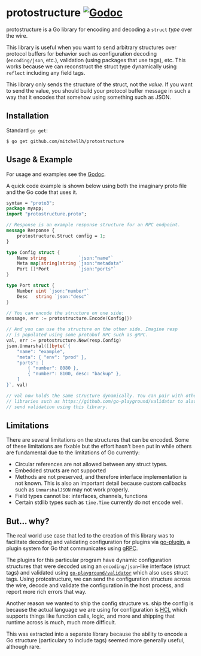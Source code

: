 # protostructure [![Godoc](https://godoc.org/github.com/mitchellh/protostructure?status.svg)](https://godoc.org/github.com/mitchellh/protostructure)

protostructure is a Go library for encoding and decoding a `struct`
_type_ over the wire.

This library is useful when you want to send arbitrary structures
over protocol buffers for behavior such as configuration decoding
(`encoding/json`, etc.), validation (using packages that use tags), etc.
This works because we can reconstruct the struct type dynamically using
`reflect` including any field tags.

This library only sends the structure of the struct, not the _value_.
If you want to send the value, you should build your protocol buffer
message in such a way that it encodes that somehow using something
such as JSON.

## Installation

Standard `go get`:

```
$ go get github.com/mitchellh/protostructure
```

## Usage & Example

For usage and examples see the [Godoc](http://godoc.org/github.com/mitchellh/protostructure).

A quick code example is shown below using both the imaginary proto file
and the Go code that uses it.

```proto
syntax = "proto3";
package myapp;
import "protostructure.proto";

// Response is an example response structure for an RPC endpoint.
message Response {
	protostructure.Struct config = 1;
}
```

```go
type Config struct {
	Name string            `json:"name"`
	Meta map[string]string `json:"metadata"`
	Port []*Port           `json:"ports"`
}

type Port struct {
	Number uint `json:"number"`
	Desc   string `json:"desc"`
}

// You can encode the structure on one side:
message, err := protostructure.Encode(Config{})

// And you can use the structure on the other side. Imagine resp
// is populated using some protobuf RPC such as gRPC.
val, err := protostructure.New(resp.Config)
json.Unmarshal([]byte(`{
	"name": "example",
	"meta": { "env": "prod" },
	"ports": [
		{ "number": 8080 },
		{ "number": 8100, desc: "backup" },
	]
}`, val)

// val now holds the same structure dynamically. You can pair with other
// libraries such as https://github.com/go-playground/validator to also
// send validation using this library.
```

## Limitations

There are several limitations on the structures that can be encoded.
Some of these limitations are fixable but the effort hasn't been put in
while others are fundamental due to the limitations of Go currently:

  * Circular references are not allowed between any struct types.
  * Embedded structs are not supported
  * Methods are not preserved, and therefore interface implementation
    is not known. This is also an important detail because custom callbacks
    such as `UnmarshalJSON` may not work properly.
  * Field types cannot be: interfaces, channels, functions
  * Certain stdlib types such as `time.Time` currently do not encode well.

## But... why?

The real world use case that led to the creation of this library was
to facilitate decoding and validating configuration for plugins via
[go-plugin](https://github.com/hashicorp/go-plugin), a plugin system for
Go that communicates using [gRPC](https://grpc.io).

The plugins for this particular program have dynamic configuration structures
that were decoded using an `encoding/json`-like interface (struct tags) and
validated using [`go-playground/validator`](https://github.com/go-playground/validator)
which also uses struct tags. Using protostructure, we can send the configuration
structure across the wire, decode and validate the configuration in the host process,
and report more rich errors that way.

Another reason we wanted to ship the config structure vs. ship the
config is because the actual language we are using for configuration
is [HCL](https://github.com/hashicorp/hcl) which supports things like
function calls, logic, and more and shipping that runtime across is
much, much more difficult.

This was extracted into a separate library because the ability to
encode a Go structure (particulary to include tags) seemed more generally
useful, although rare.
